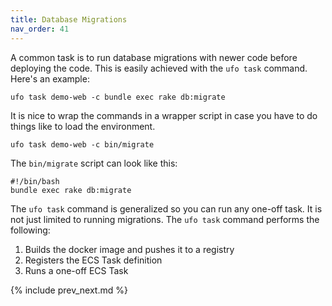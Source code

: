 ```yaml
---
title: Database Migrations
nav_order: 41
---
```


A common task is to run database migrations with newer code before deploying the code. This is easily achieved with the `ufo task` command. Here's an example:

    ufo task demo-web -c bundle exec rake db:migrate

It is nice to wrap the commands in a wrapper script in case you have to do things like to load the environment.

    ufo task demo-web -c bin/migrate

The `bin/migrate` script can look like this:

    #!/bin/bash
    bundle exec rake db:migrate

The `ufo task` command is generalized so you can run any one-off task. It is not just limited to running migrations. The `ufo task` command performs the following:

1. Builds the docker image and pushes it to a registry
2. Registers the ECS Task definition
3. Runs a one-off ECS Task

{% include prev_next.md %}